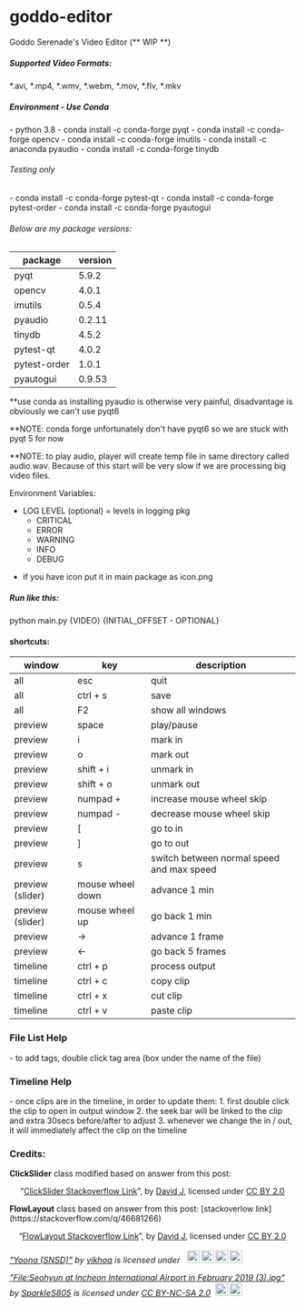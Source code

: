   # goddo-editor
  Goddo Serenade's Video Editor  (** WIP **)
  
  <h5>Supported Video Formats:</h5>
  *.avi, *.mp4, *.wmv, *.webm, *.mov, *.flv, *.mkv
  
  <h5>Environment - Use Conda</h5>
  - python 3.8
  - conda install -c conda-forge pyqt
  - conda install -c conda-forge opencv
  - conda install -c conda-forge imutils
  - conda install -c anaconda pyaudio
  - conda install -c conda-forge tinydb

  <h6>Testing only</h6>
  - conda install -c conda-forge pytest-qt
  - conda install -c conda-forge pytest-order
  - conda install -c conda-forge pyautogui

  <h6>Below are my package versions:</h6>

  | package |  version |
  | --- | ------------ |
  | pyqt | 5.9.2  |
  | opencv | 4.0.1  |
  | imutils | 0.5.4  |
  | pyaudio | 0.2.11  |
  | tinydb | 4.5.2  |
  | pytest-qt | 4.0.2  |
  | pytest-order | 1.0.1  |
  | pyautogui | 0.9.53  |

  **use conda as installing pyaudio is otherwise very painful, disadvantage is obviously we can't use pyqt6
  
  **NOTE: conda forge unfortunately don't have pyqt6 so we are stuck with pyqt 5 for now
  
  **NOTE: to play audio, player will create temp file in same directory called audio.wav.
  Because of this start will be very slow if we are processing big video files.
  
  Environment Variables:
  - LOG LEVEL (optional) = levels in logging pkg
      - CRITICAL
      - ERROR
      - WARNING
      - INFO
      - DEBUG
  
  * if you have icon put it in main package as icon.png
  
  <h5>Run like this:</h5>
  python main.py {VIDEO} {INITIAL_OFFSET - OPTIONAL}
  
  <h4>shortcuts:</h4>
  
  | window |  key | description  |
  | --- | ------------ | ------------ |
  | all | esc  | quit  |
  | all | ctrl + s  | save  |
  | all | F2  | show all windows  |
  | preview | space  | play/pause  |
  | preview | i  | mark in  |
  | preview | o  | mark out  |
  | preview | shift + i  | unmark in  |
  | preview | shift + o  | unmark out  |
  | preview | numpad +  | increase mouse wheel skip  |
  | preview | numpad -  | decrease mouse wheel skip  |
  | preview | [  |  go to in |
  | preview | ]  |  go to out |
  | preview | s  | switch between normal speed and max speed  |
  | preview (slider) | mouse wheel down  |  advance 1 min |
  | preview (slider) | mouse wheel up  |  go back 1 min |
  | preview | ->  |  advance 1 frame |
  | preview | <-  |  go back 5 frames |
  | timeline | ctrl + p  | process output  |
  | timeline | ctrl + c  | copy clip |
  | timeline | ctrl + x  | cut clip |
  | timeline | ctrl + v  | paste clip |
  
  <h3>File List Help</h3>
  - to add tags, double click tag area (box under the name of the file)

  <h3>Timeline Help</h3>
  - once clips are in the timeline, in order to update them:
    1. first double click the clip to open in output window
    2. the seek bar will be linked to the clip and extra 30secs before/after to adjust
    3. whenever we change the in / out, it will immediately affect the clip on the timeline

  <h3>Credits:</h3>
  <b>ClickSlider</b> class modified based on answer from this post:
  <p style="text-align: center;"><span style="font-weight: 400;">“</span><a href="https://stackoverflow.com/questions/52689047/moving-qslider-to-mouse-click-position/52690011#52690011" target="_blank" rel="noopener noreferrer"><span style="font-weight: 400;">ClickSlider Stackoverflow Link</span></a><span style="font-weight: 400;">”, by </span><a href="https://www.flickr.com/photos/sebilden/" target="_blank" rel="noopener noreferrer"><span style="font-weight: 400;">David J</span></a><span style="font-weight: 400;">, licensed under </span><a href="https://creativecommons.org/licenses/by/2.0/" target="_blank" rel="noopener noreferrer"><span style="font-weight: 400;">CC BY 2.0</span></a></p>
  <b>FlowLayout</b> class based on answer from this post: [stackoverlow link](https://stackoverflow.com/q/46681266)
  <p style="text-align: center;"><span style="font-weight: 400;">“</span><a href="https://stackoverflow.com/q/46681266" target="_blank" rel="noopener noreferrer"><span style="font-weight: 400;">FlowLayout Stackoverflow Link</span></a><span style="font-weight: 400;">”, by </span><a href="https://www.flickr.com/photos/sebilden/" target="_blank" rel="noopener noreferrer"><span style="font-weight: 400;">David J</span></a><span style="font-weight: 400;">, licensed under </span><a href="https://creativecommons.org/licenses/by/2.0/" target="_blank" rel="noopener noreferrer"><span style="font-weight: 400;">CC BY 2.0</span></a></p>
  <p style="font-size: 0.9rem;font-style: italic;"><a href="https://www.flickr.com/photos/26726910@N03/13330784194">"Yoona (SNSD)"</a><span> by <a href="https://www.flickr.com/photos/26726910@N03">vikhoa</a></span> is licensed under <a href="undefined?ref=openverse&atype=html" style="margin-right: 5px;"></a><a href="undefined?ref=openverse&atype=html" target="_blank" rel="noopener noreferrer" style="display: inline-block;white-space: none;margin-top: 2px;margin-left: 3px;height: 22px !important;"><img style="height: inherit;margin-right: 3px;display: inline-block;" src="https://search.creativecommons.org/static/img/cc_icon.svg?image_id=c54ab2a2-82b1-4cdf-9aef-fe298840d095" /><img style="height: inherit;margin-right: 3px;display: inline-block;" src="https://search.creativecommons.org/static/img/cc-by_icon.svg" /><img style="height: inherit;margin-right: 3px;display: inline-block;" src="https://search.creativecommons.org/static/img/cc-nc_icon.svg" /><img style="height: inherit;margin-right: 3px;display: inline-block;" src="https://search.creativecommons.org/static/img/cc-nd_icon.svg" /></a></p>
  <p style="font-size: 0.9rem;font-style: italic;"><a href="https://commons.wikimedia.org/w/index.php?curid=76503960">"File:Seohyun at Incheon International Airport in February 2019 (3).jpg"</a><span> by <a href="https://sparkles805.tistory.com">SparkleS805</a></span> is licensed under <a href="https://creativecommons.org/licenses/by-nc-sa/2.0/?ref=openverse&atype=html" style="margin-right: 5px;">CC BY-NC-SA 2.0</a><a href="https://creativecommons.org/licenses/by-nc-sa/2.0/?ref=openverse&atype=html" target="_blank" rel="noopener noreferrer" style="display: inline-block;white-space: none;margin-top: 2px;margin-left: 3px;height: 22px !important;"><img style="height: inherit;margin-right: 3px;display: inline-block;" src="https://search.creativecommons.org/static/img/cc_icon.svg?image_id=e1c5d8d8-e14f-439e-908b-39b9b5f8eea8" /><img style="height: inherit;margin-right: 3px;display: inline-block;" src="https://search.creativecommons.org/static/img/cc-by_icon.svg" /></a></p>
